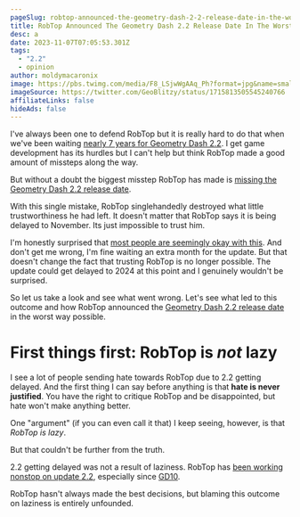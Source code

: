 ```yaml
---
pageSlug: robtop-announced-the-geometry-dash-2-2-release-date-in-the-worst-way-possible
title: RobTop Announced The Geometry Dash 2.2 Release Date In The Worst Way Possible
desc: a
date: 2023-11-07T07:05:53.301Z
tags:
  - "2.2"
  - opinion
author: moldymacaronix
image: https://pbs.twimg.com/media/F8_LSjwWgAAq_Ph?format=jpg&name=small
imageSource: https://twitter.com/GeoBlitzy/status/1715813505545240766
affiliateLinks: false
hideAds: false
---
```

I've always been one to defend RobTop but it is really hard to do that when we've been waiting [nearly 7 years for Geometry Dash 2.2](/posts/geometry-dash-2-2-wait-turns-6-years-old/). I get game development has its hurdles but I can't help but think RobTop made a good amount of missteps along the way.

But without a doubt the biggest misstep RobTop has made is [missing the Geometry Dash 2.2 release date](/posts/geometry-dash-2-2-release-date-delayed-until-november-2023/).

With this single mistake, RobTop singlehandedly destroyed what little trustworthiness he had left. It doesn't matter that RobTop says it is being delayed to November. Its just impossible to trust him.

I'm honestly surprised that [most people are seemingly okay with this](https://twitter.com/sdslayer100/status/1715811132441829526). And don't get me wrong, I'm fine waiting an extra month for the update. But that doesn't change the fact that trusting RobTop is no longer possible. The update could get delayed to 2024 at this point and I genuinely wouldn't be surprised.

So let us take a look and see what went wrong. Let's see what led to this outcome and how RobTop announced the [Geometry Dash 2.2 release date](/posts/final-geometry-dash-2-2-release-date-confirmed-by-robtop/) in the worst way possible.

# First things first: RobTop is *not* lazy

I see a lot of people sending hate towards RobTop due to 2.2 getting delayed. And the first thing I can say before anything is that **hate is never justified**. You have the right to critique RobTop and be disappointed, but hate won't make anything better.

One "argument" (if you can even call it that) I keep seeing, however, is that *RobTop is lazy*.

But that couldn't be further from the truth.

2.2 getting delayed was not a result of laziness. RobTop has [been working nonstop on update 2.2](/categories/2.2/), especially since [GD10](/posts/will-geometry-dash-2-2-come-out-on-the-games-10-year-anniversary/).

RobTop hasn't always made the best decisions, but blaming this outcome on laziness is entirely unfounded.